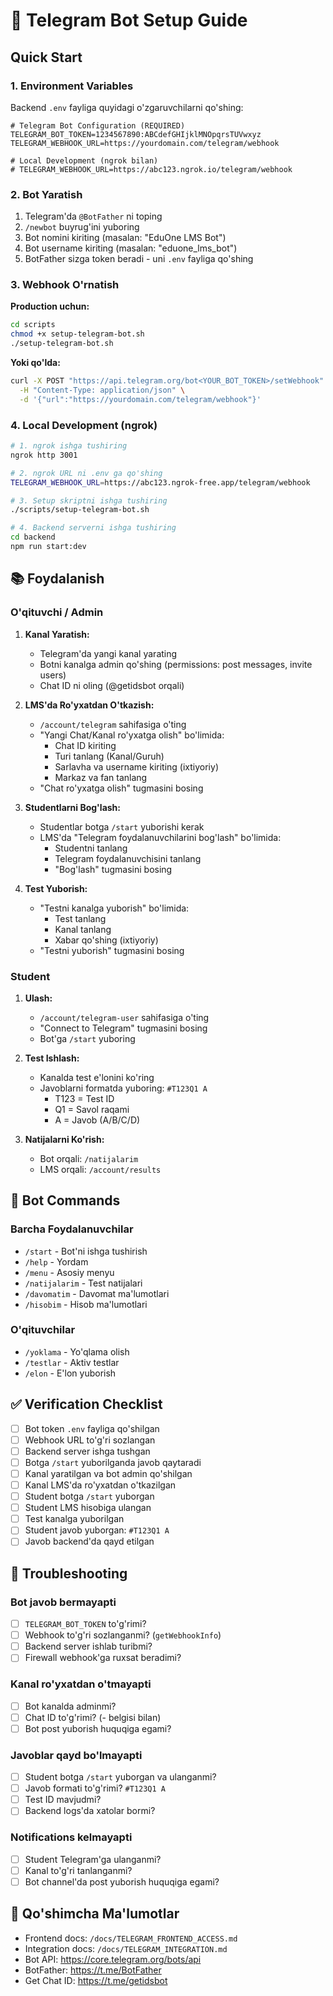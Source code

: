 # 🤖 Telegram Bot Setup Guide

## Quick Start

### 1. Environment Variables

Backend `.env` fayliga quyidagi o'zgaruvchilarni qo'shing:

```env
# Telegram Bot Configuration (REQUIRED)
TELEGRAM_BOT_TOKEN=1234567890:ABCdefGHIjklMNOpqrsTUVwxyz
TELEGRAM_WEBHOOK_URL=https://yourdomain.com/telegram/webhook

# Local Development (ngrok bilan)
# TELEGRAM_WEBHOOK_URL=https://abc123.ngrok.io/telegram/webhook
```

### 2. Bot Yaratish

1. Telegram'da `@BotFather` ni toping
2. `/newbot` buyrug'ini yuboring
3. Bot nomini kiriting (masalan: "EduOne LMS Bot")
4. Bot username kiriting (masalan: "eduone_lms_bot")
5. BotFather sizga token beradi - uni `.env` fayliga qo'shing

### 3. Webhook O'rnatish

**Production uchun:**

```bash
cd scripts
chmod +x setup-telegram-bot.sh
./setup-telegram-bot.sh
```

**Yoki qo'lda:**

```bash
curl -X POST "https://api.telegram.org/bot<YOUR_BOT_TOKEN>/setWebhook" \
  -H "Content-Type: application/json" \
  -d '{"url":"https://yourdomain.com/telegram/webhook"}'
```

### 4. Local Development (ngrok)

```bash
# 1. ngrok ishga tushiring
ngrok http 3001

# 2. ngrok URL ni .env ga qo'shing
TELEGRAM_WEBHOOK_URL=https://abc123.ngrok-free.app/telegram/webhook

# 3. Setup skriptni ishga tushiring
./scripts/setup-telegram-bot.sh

# 4. Backend serverni ishga tushiring
cd backend
npm run start:dev
```

## 📚 Foydalanish

### O'qituvchi / Admin

1. **Kanal Yaratish:**

    - Telegram'da yangi kanal yarating
    - Botni kanalga admin qo'shing (permissions: post messages, invite users)
    - Chat ID ni oling (@getidsbot orqali)

2. **LMS'da Ro'yxatdan O'tkazish:**

    - `/account/telegram` sahifasiga o'ting
    - "Yangi Chat/Kanal ro'yxatga olish" bo'limida:
        - Chat ID kiriting
        - Turi tanlang (Kanal/Guruh)
        - Sarlavha va username kiriting (ixtiyoriy)
        - Markaz va fan tanlang
    - "Chat ro'yxatga olish" tugmasini bosing

3. **Studentlarni Bog'lash:**

    - Studentlar botga `/start` yuborishi kerak
    - LMS'da "Telegram foydalanuvchilarini bog'lash" bo'limida:
        - Studentni tanlang
        - Telegram foydalanuvchisini tanlang
        - "Bog'lash" tugmasini bosing

4. **Test Yuborish:**
    - "Testni kanalga yuborish" bo'limida:
        - Test tanlang
        - Kanal tanlang
        - Xabar qo'shing (ixtiyoriy)
    - "Testni yuborish" tugmasini bosing

### Student

1. **Ulash:**

    - `/account/telegram-user` sahifasiga o'ting
    - "Connect to Telegram" tugmasini bosing
    - Bot'ga `/start` yuboring

2. **Test Ishlash:**

    - Kanalda test e'lonini ko'ring
    - Javoblarni formatda yuboring: `#T123Q1 A`
        - T123 = Test ID
        - Q1 = Savol raqami
        - A = Javob (A/B/C/D)

3. **Natijalarni Ko'rish:**
    - Bot orqali: `/natijalarim`
    - LMS orqali: `/account/results`

## 🎯 Bot Commands

### Barcha Foydalanuvchilar

-   `/start` - Bot'ni ishga tushirish
-   `/help` - Yordam
-   `/menu` - Asosiy menyu
-   `/natijalarim` - Test natijalari
-   `/davomatim` - Davomat ma'lumotlari
-   `/hisobim` - Hisob ma'lumotlari

### O'qituvchilar

-   `/yoklama` - Yo'qlama olish
-   `/testlar` - Aktiv testlar
-   `/elon` - E'lon yuborish

## ✅ Verification Checklist

-   [ ] Bot token `.env` fayliga qo'shilgan
-   [ ] Webhook URL to'g'ri sozlangan
-   [ ] Backend server ishga tushgan
-   [ ] Botga `/start` yuborilganda javob qaytaradi
-   [ ] Kanal yaratilgan va bot admin qo'shilgan
-   [ ] Kanal LMS'da ro'yxatdan o'tkazilgan
-   [ ] Student botga `/start` yuborgan
-   [ ] Student LMS hisobiga ulangan
-   [ ] Test kanalga yuborilgan
-   [ ] Student javob yuborgan: `#T123Q1 A`
-   [ ] Javob backend'da qayd etilgan

## 🔧 Troubleshooting

### Bot javob bermayapti

-   [ ] `TELEGRAM_BOT_TOKEN` to'g'rimi?
-   [ ] Webhook to'g'ri sozlanganmi? (`getWebhookInfo`)
-   [ ] Backend server ishlab turibmi?
-   [ ] Firewall webhook'ga ruxsat beradimi?

### Kanal ro'yxatdan o'tmayapti

-   [ ] Bot kanalda adminmi?
-   [ ] Chat ID to'g'rimi? (- belgisi bilan)
-   [ ] Bot post yuborish huquqiga egami?

### Javoblar qayd bo'lmayapti

-   [ ] Student botga `/start` yuborgan va ulanganmi?
-   [ ] Javob formati to'g'rimi? `#T123Q1 A`
-   [ ] Test ID mavjudmi?
-   [ ] Backend logs'da xatolar bormi?

### Notifications kelmayapti

-   [ ] Student Telegram'ga ulanganmi?
-   [ ] Kanal to'g'ri tanlanganmi?
-   [ ] Bot channel'da post yuborish huquqiga egami?

## 📝 Qo'shimcha Ma'lumotlar

-   Frontend docs: `/docs/TELEGRAM_FRONTEND_ACCESS.md`
-   Integration docs: `/docs/TELEGRAM_INTEGRATION.md`
-   Bot API: https://core.telegram.org/bots/api
-   BotFather: https://t.me/BotFather
-   Get Chat ID: https://t.me/getidsbot
